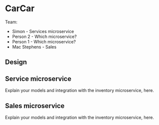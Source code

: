 # CarCar

Team:

* Simon - Services microservice
* Person 2 - Which microservice?
* Person 1 - Which microservice?
* Mac Stephens - Sales

## Design

## Service microservice

Explain your models and integration with the inventory
microservice, here.

## Sales microservice

Explain your models and integration with the inventory
microservice, here.
